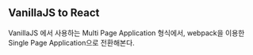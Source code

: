 ## VanillaJS to React

VanillaJS 에서 사용하는 Multi Page Application 형식에서, webpack을 이용한 Single Page Application으로 전환해본다.

